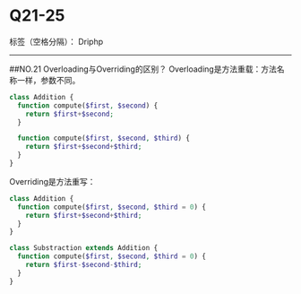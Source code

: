 ﻿# Q21-25

标签（空格分隔）： Driphp

---

##NO.21 Overloading与Overriding的区别？
Overloading是方法重载：方法名称一样，参数不同。
```php
class Addition {
  function compute($first, $second) {
    return $first+$second;
  }

  function compute($first, $second, $third) {
    return $first+$second+$third;
  }
}
```
Overriding是方法重写：
```php
class Addition {
  function compute($first, $second, $third = 0) {
    return $first+$second+$third;
  }
}

class Substraction extends Addition {
  function compute($first, $second, $third = 0) {
    return $first-$second-$third;
  }
}
```




